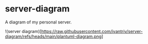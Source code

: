 # server-diagram
A diagram of my personal server.


!(server diagram)[https://raw.githubusercontent.com/ivantriv/server-diagram/refs/heads/main/plantuml-diagram.png]
